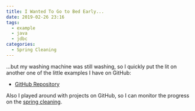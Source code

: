 ```yaml
---
title: I Wanted To Go to Bed Early...
date: 2019-02-26 23:16
tags:
  - example
  - java
  - jdbc
categories:
  - Spring Cleaning
---
```


...but my washing machine was still washing, so I quickly put the lit on another one of the little examples I have on GitHub:

- [GitHub Repository](https://github.com/slothsoft/example-jdbc/)

<!-- more --> 

Also I played around with projects on GitHub, so I can monitor the progress on the [spring cleaning](https://github.com/users/slothsoft/projects/1).